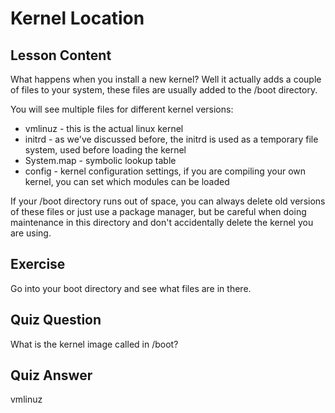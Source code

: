 # Kernel Location

## Lesson Content

What happens when you install a new kernel? Well it actually adds a couple of files to your system, these files are usually added to the /boot directory.

You will see multiple files for different kernel versions:

<ul>
<li>vmlinuz - this is the actual linux kernel</li>
<li>initrd - as we've discussed before, the initrd is used as a temporary file system, used before loading the kernel</li>
<li>System.map - symbolic lookup table</li>
<li>config - kernel configuration settings, if you are compiling your own kernel, you can set which modules can be loaded</li>
</ul>

If your /boot directory runs out of space, you can always delete old versions of these files or just use a package manager, but be careful when doing maintenance in this directory and don't accidentally delete the kernel you are using.

## Exercise

Go into your boot directory and see what files are in there.

## Quiz Question

What is the kernel image called in /boot?

## Quiz Answer

vmlinuz
